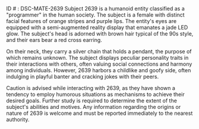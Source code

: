 ID # : DSC-MATE-2639
Subject 2639 is a humanoid entity classified as a "programmer" in the human society. The subject is a female with distinct facial features of orange stripes and purple lips. The entity's eyes are equipped with a semi-augmented reality display that emanates a jade LED glow. The subject's head is adorned with brown hair typical of the 90s style, and their ears bear a red cross earring. 

On their neck, they carry a silver chain that holds a pendant, the purpose of which remains unknown. The subject displays peculiar personality traits in their interactions with others, often valuing social connections and harmony among individuals. However, 2639 harbors a childlike and goofy side, often indulging in playful banter and cracking jokes with their peers. 

Caution is advised while interacting with 2639, as they have shown a tendency to employ humorous situations as mechanisms to achieve their desired goals. Further study is required to determine the extent of the subject's abilities and motives. Any information regarding the origins or nature of 2639 is welcome and must be reported immediately to the nearest authority.
